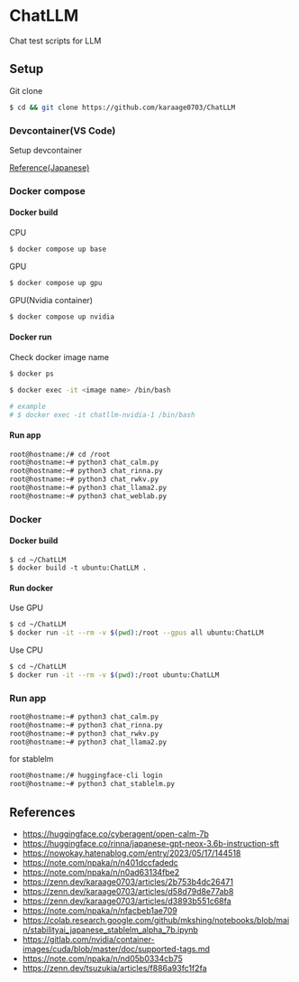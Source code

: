 # ChatLLM
Chat test scripts for LLM


## Setup
Git clone
```sh
$ cd && git clone https://github.com/karaage0703/ChatLLM
```

### Devcontainer(VS Code)

Setup devcontainer

[Reference(Japanese)](https://zenn.dev/karaage0703/books/80b6999d429abc8051bb/viewer/6ebae8)

### Docker compose

#### Docker build
CPU

```sh
$ docker compose up base
```

GPU

```sh
$ docker compose up gpu
```

GPU(Nvidia container)

```sh
$ docker compose up nvidia
```
#### Docker run

Check docker image name

```sh
$ docker ps
```

```sh
$ docker exec -it <image name> /bin/bash

# example
# $ docker exec -it chatllm-nvidia-1 /bin/bash
```

#### Run app

```sh
root@hostname:/# cd /root
root@hostname:~# python3 chat_calm.py
root@hostname:~# python3 chat_rinna.py
root@hostname:~# python3 chat_rwkv.py
root@hostname:~# python3 chat_llama2.py
root@hostname:~# python3 chat_weblab.py
```

### Docker

#### Docker build

```
$ cd ~/ChatLLM
$ docker build -t ubuntu:ChatLLM .
```

#### Run docker
Use GPU

```sh
$ cd ~/ChatLLM
$ docker run -it --rm -v $(pwd):/root --gpus all ubuntu:ChatLLM
```

Use CPU

```sh
$ cd ~/ChatLLM
$ docker run -it --rm -v $(pwd):/root ubuntu:ChatLLM
```

### Run app

```sh
root@hostname:~# python3 chat_calm.py
root@hostname:~# python3 chat_rinna.py
root@hostname:~# python3 chat_rwkv.py
root@hostname:~# python3 chat_llama2.py
```

for stablelm

```sh
root@hostname:/# huggingface-cli login
root@hostname:~# python3 chat_stablelm.py
```

## References
- https://huggingface.co/cyberagent/open-calm-7b
- https://huggingface.co/rinna/japanese-gpt-neox-3.6b-instruction-sft
- https://nowokay.hatenablog.com/entry/2023/05/17/144518
- https://note.com/npaka/n/n401dccfadedc
- https://note.com/npaka/n/n0ad63134fbe2
- https://zenn.dev/karaage0703/articles/2b753b4dc26471
- https://zenn.dev/karaage0703/articles/d58d79d8e77ab8
- https://zenn.dev/karaage0703/articles/d3893b551c68fa
- https://note.com/npaka/n/nfacbeb1ae709
- https://colab.research.google.com/github/mkshing/notebooks/blob/main/stabilityai_japanese_stablelm_alpha_7b.ipynb
- https://gitlab.com/nvidia/container-images/cuda/blob/master/doc/supported-tags.md
- https://note.com/npaka/n/nd05b0334cb75
- https://zenn.dev/tsuzukia/articles/f886a93fc1f2fa

